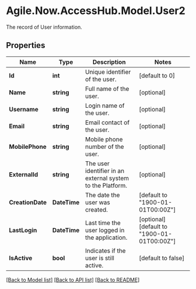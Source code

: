 # Agile.Now.AccessHub.Model.User2
The record of User information.

## Properties

Name | Type | Description | Notes
------------ | ------------- | ------------- | -------------
**Id** | **int** | Unique identifier of the user. | [default to 0]
**Name** | **string** | Full name of the user. | [optional] 
**Username** | **string** | Login name of the user. | [optional] 
**Email** | **string** | Email contact of the user. | [optional] 
**MobilePhone** | **string** | Mobile phone number of the user. | [optional] 
**ExternalId** | **string** | The user identifier in an external system to the Platform. | [optional] 
**CreationDate** | **DateTime** | The date the user was created. | [default to "1900-01-01T00:00Z"]
**LastLogin** | **DateTime** | Last time the user logged in the application. | [optional] [default to "1900-01-01T00:00Z"]
**IsActive** | **bool** | Indicates if the user is still active. | [default to false]

[[Back to Model list]](../../README.md#documentation-for-models) [[Back to API list]](../../README.md#documentation-for-api-endpoints) [[Back to README]](../../README.md)

